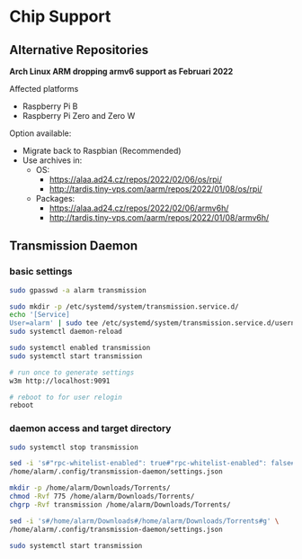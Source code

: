 # Chip Support

## Alternative Repositories

**Arch Linux ARM dropping armv6 support as Februari 2022**

Affected platforms

- Raspberry Pi B
- Raspberry Pi Zero and Zero W

Option available:

- Migrate back to Raspbian (Recommended)
- Use archives in:
  - OS:
    - https://alaa.ad24.cz/repos/2022/02/06/os/rpi/
    - http://tardis.tiny-vps.com/aarm/repos/2022/01/08/os/rpi/
  - Packages:
    - https://alaa.ad24.cz/repos/2022/02/06/armv6h/
    - http://tardis.tiny-vps.com/aarm/repos/2022/01/08/armv6h/

## Transmission Daemon

### basic settings

```sh
sudo gpasswd -a alarm transmission

sudo mkdir -p /etc/systemd/system/transmission.service.d/
echo '[Service]
User=alarm' | sudo tee /etc/systemd/system/transmission.service.d/username.conf
sudo systemctl daemon-reload

sudo systemctl enabled transmission
sudo systemctl start transmission

# run once to generate settings
w3m http://localhost:9091

# reboot to for user relogin
reboot
```

### daemon access and target directory

```sh
sudo systemctl stop transmission
```

```sh
sed -i 's#"rpc-whitelist-enabled": true#"rpc-whitelist-enabled": false#g' \
/home/alarm/.config/transmission-daemon/settings.json
```

```sh
mkdir -p /home/alarm/Downloads/Torrents/
chmod -Rvf 775 /home/alarm/Downloads/Torrents/
chgrp -Rvf transmission /home/alarm/Downloads/Torrents/

sed -i 's#/home/alarm/Downloads#/home/alarm/Downloads/Torrents#g' \
/home/alarm/.config/transmission-daemon/settings.json
```

```sh
sudo systemctl start transmission
```
